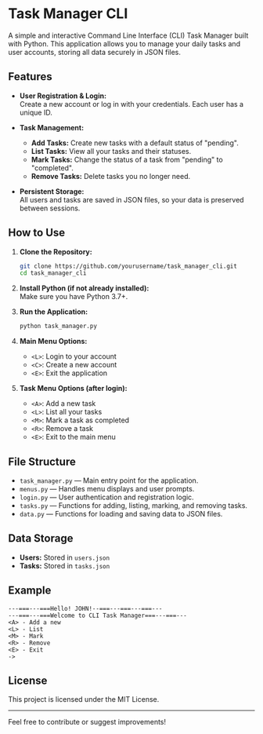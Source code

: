# Task Manager CLI

A simple and interactive Command Line Interface (CLI) Task Manager built with Python. This application allows you to manage your daily tasks and user accounts, storing all data securely in JSON files.

## Features

- **User Registration & Login:**  
  Create a new account or log in with your credentials. Each user has a unique ID.

- **Task Management:**  
  - **Add Tasks:** Create new tasks with a default status of "pending".
  - **List Tasks:** View all your tasks and their statuses.
  - **Mark Tasks:** Change the status of a task from "pending" to "completed".
  - **Remove Tasks:** Delete tasks you no longer need.

- **Persistent Storage:**  
  All users and tasks are saved in JSON files, so your data is preserved between sessions.

## How to Use

1. **Clone the Repository:**
   ```bash
   git clone https://github.com/yourusername/task_manager_cli.git
   cd task_manager_cli
   ```

2. **Install Python (if not already installed):**  
   Make sure you have Python 3.7+.

3. **Run the Application:**
   ```bash
   python task_manager.py
   ```

4. **Main Menu Options:**
   - `<L>`: Login to your account
   - `<C>`: Create a new account
   - `<E>`: Exit the application

5. **Task Menu Options (after login):**
   - `<A>`: Add a new task
   - `<L>`: List all your tasks
   - `<M>`: Mark a task as completed
   - `<R>`: Remove a task
   - `<E>`: Exit to the main menu

## File Structure

- `task_manager.py` — Main entry point for the application.
- `menus.py` — Handles menu displays and user prompts.
- `login.py` — User authentication and registration logic.
- `tasks.py` — Functions for adding, listing, marking, and removing tasks.
- `data.py` — Functions for loading and saving data to JSON files.

## Data Storage

- **Users:** Stored in `users.json`
- **Tasks:** Stored in `tasks.json`

## Example

```
---===---===Hello! JOHN!--===---===---===---                 
---===---===Welcome to CLI Task Manager===---===---
<A> - Add a new
<L> - List 
<M> - Mark
<R> - Remove
<E> - Exit
-> 
```

## License

This project is licensed under the MIT License.

---

Feel free to contribute or suggest improvements!
